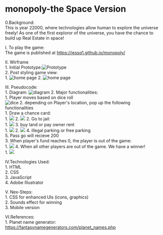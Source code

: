 # monopoly-the Space Version<br>
0.Background:<br>
    This is year 22000, where technologies allow human to explore the universe freely! As one of the first exploror of the universe, you have the chance to build up Real Estate in space! 

I. To play the game:<br>
    The game is published at https://jessq1.github.io/monopoly/<br>

II. Wirframe<br>
    1. Initial Prototype:<img src="./asset/MONOPOLY-Wireframe.png" alt="Prototype" /><br>
    2. Post styling game view:<br>
       1. <img src="./asset/game-home-page.png" alt="home page" />
       2. <img src="./asset/game-page.png" alt="home page" />

III. Pseudocode:<br>
    1. Diagram: <img src="./asset/function-diagram.svg" alt="diagram" />
    2. Major functionalities:<br>
       1. Player moves based on dice roll<br>
   <img src="./asset/game-dice-roll-function.png" alt="dice" />
       2. depending on Player's location, pop up the following functionalities<br>
          1. Draw a chance card:<br>
             1.  <img src="./asset/game-draw-chance-card.png" />
             2.   <img src="./asset/game-select-chance-card.png" />
          2. Go to jail:<br>
             1. <img src="./asset/game-jail.png" />
          3. buy land or pay owner rent<br>
             1. <img src="./asset/game-buy-land.png" />
             2. <img src="./asset/game-pay-rent.png" />
          4. illegal parking or free parking<br>
          5. Pass go will recieve 200<br>
       3. When player's fund reaches 0, the player is out of the game:<br>
          1. <img src="./asset/game-out.png" />
       4. When all other players are out of the game. We have a winner!<br>
          1. <img src="./asset/game-winner.png" />

IV.Technologies Used:<br>
    1. HTML<br>
    2. CSS<br>
    3. JavaScript<br>
    4. Adobe Illustrator<br>

V. Nex-Steps:<br>
    1. CSS for enhanced UIs (icons, graphics)<br>
    2. Sounds effect for winning<br>
    3. Mobile version<br>

VI.References:<br>
    1. Planet name generator: https://fantasynamegenerators.com/planet_names.php<br>